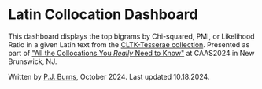 # Latin Collocation Dashboard

This dashboard displays the top bigrams by Chi-squared, PMI, or Likelihood Ratio in a given Latin text from the [CLTK-Tesserae collection](https://github.com/cltk/lat_text_tesserae). Presented as part of ["All the Collocations You *Really* Need to Know"](https://diyclassics.github.io/collocations/) at CAAS2024 in New Brunswick, NJ.

Written by [P.J. Burns](diyclassics.github.io), October 2024. Last updated 10\.18\.2024.